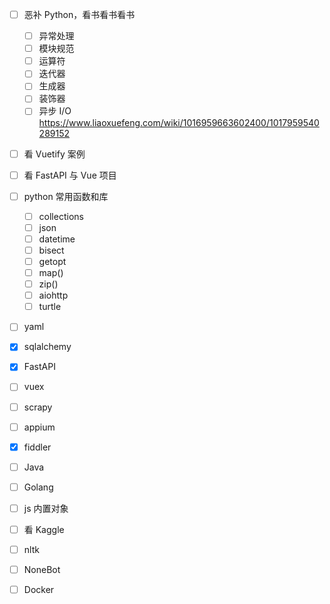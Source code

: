 - [ ] 恶补 Python，看书看书看书
    - [ ] 异常处理
    - [ ] 模块规范
    - [ ] 运算符
    - [ ] 迭代器
    - [ ] 生成器
    - [ ] 装饰器
    - [ ] 异步 I/O https://www.liaoxuefeng.com/wiki/1016959663602400/1017959540289152
- [ ] 看 Vuetify 案例
- [ ] 看 FastAPI 与 Vue 项目
- [ ] python 常用函数和库
    - [ ] collections
    - [ ] json
    - [ ] datetime
    - [ ] bisect
    - [ ] getopt
    - [ ] map()
    - [ ] zip()
    - [ ] aiohttp
    - [ ] turtle
- [ ] yaml
- [x] sqlalchemy
- [x] FastAPI
- [ ] vuex
- [ ] scrapy
- [ ] appium
- [x] fiddler
- [ ] Java
- [ ] Golang
- [ ] js 内置对象
- [ ] 看 Kaggle
- [ ] nltk
- [ ] NoneBot
- [ ] Docker

